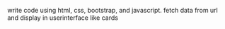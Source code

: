 write code using html, css, bootstrap, and javascript.
fetch data from url and display in userinterface like cards
